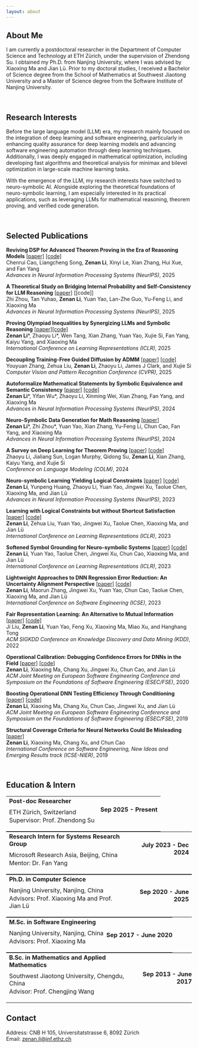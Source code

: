```yaml
---
layout: about 
---
```


## About Me

I am currently a postdoctoral researcher in the Department of Computer Science and Technology at ETH Zürich, under the supervision of Zhendong Su. I obtained my Ph.D. from Nanjing University, where I was advised by Xiaoxing Ma and Jian Lü. Prior to my doctoral studies, I received a Bachelor of Science degree from the School of Mathematics at Southwest Jiaotong University and a Master of Science degree from the Software Institute of Nanjing University.

<br>

## Research Interests 

Before the large language model (LLM) era, my research mainly focused on the integration of deep learning and software engineering, particularly in enhancing quality assurance for deep learning models and advancing software engineering automation through deep learning techniques. Additionally, I was deeply engaged in mathematical optimization, including developing fast algorithms and theoretical analysis for minimax and bilevel optimization in large-scale machine learning tasks.

With the emergence of the LLM, my research interests have switched to neuro-symbolic AI. 
Alongside exploring the theoretical foundations of neuro-symbolic learning, I am especially interested in its practical applications, such as leveraging LLMs for mathematical reasoning, theorem proving, and verified code generation.

<br>

<h2 id="publications"> Selected Publications </h2>

**Reviving DSP for Advanced Theorem Proving in the Era of Reasoning Models** [[paper]](https://arxiv.org/abs/2506.11487) [[code]](https://github.com/microsoft/DSP-Plus) <br> 
Chenrui Cao, Liangcheng Song, **Zenan Li**, Xinyi Le, Xian Zhang, Hui Xue, and Fan Yang <br>
*Advances in Neural Information Processing Systems (NeurIPS)*, 2025

**A Theoretical Study on Bridging Internal Probability and Self-Consistency for LLM Reasoning** [[paper]](https://arxiv.org/abs/2502.00511) [[code]] <br> 
Zhi Zhou, Tan Yuhao, **Zenan Li**, Yuan Yao, Lan-Zhe Guo, Yu-Feng Li, and Xiaoxing Ma <br>
*Advances in Neural Information Processing Systems (NeurIPS)*, 2025

**Proving Olympiad Inequalities by Synergizing LLMs and Symbolic Reasoning** [[paper]](https://arxiv.org/abs/2502.13834)[[code]](https://github.com/lizn-zn/neqlips) <br> 
**Zenan Li**\*, Zhaoyu Li\*, Wen Tang, Xian Zhang, Yuan Yao, Xujie Si, Fan Yang, Kaiyu Yang, and Xiaoxing Ma <br>
*International Conference on Learning Representations (ICLR)*, 2025

**Decoupling Training-Free Guided Diffusion by ADMM** [[paper]](https://arxiv.org/abs/2411.12773) [[code]](https://github.com/youyuan-zhang/ADMMDiff) <br>
Youyuan Zhang, Zehua Liu, **Zenan Li**, Zhaoyu Li, James J Clark, and Xujie Si <br>
*Computer Vision and Pattern Recognition Conference (CVPR)*, 2025

**Autoformalize Mathematical Statements by Symbolic Equivalence and Semantic Consistency** [[paper]](https://arxiv.org/abs/2410.20936) [[code]](https://github.com/Miracle-Messi/Isa-AutoFormal)<br>
**Zenan Li**\*, Yifan Wu\*, Zhaoyu Li, Xinming Wei, Xian Zhang, Fan Yang, and Xiaoxing Ma <br>
*Advances in Neural Information Processing Systems (NeurIPS)*, 2024

**Neuro-Symbolic Data Generation for Math Reasoning** [[paper]](https://arxiv.org/abs/2412.04857) <br>
**Zenan Li**\*, Zhi Zhou\*, Yuan Yao, Xian Zhang, Yu-Feng Li, Chun Cao, Fan Yang, and Xiaoxing Ma <br>
*Advances in Neural Information Processing Systems (NeurIPS)*, 2024

**A Survey on Deep Learning for Theorem Proving** [[paper]](https://arxiv.org/abs/2404.09939) [[code]](https://github.com/zhaoyu-li/DL4TP)<br>
Zhaoyu Li, Jialiang Sun, Logan Murphy, Qidong Su, **Zenan Li**, Xian Zhang, Kaiyu Yang, and Xujie Si <br>
*Conference on Language Modeling (COLM)*, 2024

**Neuro-symbolic Learning Yielding Logical Constraints** [[paper]](https://arxiv.org/abs/2410.20957) [[code]](https://github.com/Lizn-zn/Nesy-Programming) <br>
**Zenan Li**, Yunpeng Huang, Zhaoyu Li, Yuan Yao, Jingwei Xu, Taolue Chen, Xiaoxing Ma, and Jian Lü <br>
*Advances in Neural Information Processing Systems (NeurIPS)*, 2023 

**Learning with Logical Constraints but without Shortcut Satisfaction** [[paper]](https://arxiv.org/abs/2403.00329) [[code]](https://github.com/SoftWiser-group/NeSy-without-Shortcuts) <br>
**Zenan Li**, Zehua Liu, Yuan Yao, Jingwei Xu, Taolue Chen, Xiaoxing Ma, and Jian Lü <br> 
*International Conference on Learning Representations (ICLR)*, 2023

**Softened Symbol Grounding for Neuro-symbolic Systems** [[paper]](https://arxiv.org/abs/2403.00323) [[code]](https://github.com/SoftWiser-group/Soften-NeSy-learning) <br>
**Zenan Li**, Yuan Yao, Taolue Chen, Jingwei Xu, Chun Cao, Xiaoxing Ma, and Jian Lü <br>
*International Conference on Learning Representations (ICLR)*, 2023

**Lightweight Approaches to DNN Regression Error Reduction: An Uncertainty Alignment Perspective** [[paper]](https://ieeexplore.ieee.org/document/10172764) [[code]](https://github.com/Lizn-zn/Uncertainty-Alignment) <br>
**Zenan Li**, Maorun Zhang, Jingwei Xu, Yuan Yao, Chun Cao, Taolue Chen, Xiaoxing Ma, and Jian Lü <br>
*International Conference on Software Engineering (ICSE)*, 2023

**Fair Representation Learning: An Alternative to Mutual Information** [[paper]](https://dl.acm.org/doi/10.1145/3534678.3539302) [[code]](https://github.com/SoftWiser-group/FairDisCo) <br>
Ji Liu, **Zenan Li**, Yuan Yao, Feng Xu, Xiaoxing Ma, Miao Xu, and Hanghang Tong <br>
*ACM SIGKDD Conference on Knowledge Discovery and Data Mining (KDD)*, 2022

**Operational Calibration: Debugging Confidence Errors for DNNs in the Field** [[paper]](https://arxiv.org/abs/1910.02352) [[code]](https://github.com/Lizn-zn/Op-QA) <br>
**Zenan Li**, Xiaoxing Ma, Chang Xu, Jingwei Xu, Chun Cao, and Jian Lü <br>
*ACM Joint Meeting on European Software Engineering Conference and Symposium on the Foundations of Software Engineering (ESEC/FSE)*, 2020

**Boosting Operational DNN Testing Efficiency Through Conditioning** [[paper]](https://arxiv.org/abs/1906.02533) [[code]](https://github.com/Lizn-zn/DNNOpAcc) <br>
**Zenan Li**, Xiaoxing Ma, Chang Xu, Chun Cao, Jingwei Xu, and Jian Lü <br>
*ACM Joint Meeting on European Software Engineering Conference and Symposium on the Foundations of Software Engineering (ESEC/FSE)*, 2019 

**Structural Coverage Criteria for Neural Networks Could Be Misleading** [[paper]](https://dl.acm.org/doi/10.1109/ICSE-NIER.2019.00031) <br>
**Zenan Li**, Xiaoxing Ma, Chang Xu, and Chun Cao <br>
*International Conference on Software Engineering, New Ideas and Emerging Results track (ICSE-NIER)*, 2019

<br>

## Education & Intern

<table style="width: 100%; margin: 0; padding: 0; border-collapse: collapse;">
  <tr>
    <td style="text-align: left;"><h4 style="margin-bottom: 10px !important; margin-top: 0px"> Post-doc Researcher </h4>
    <p style="margin-top: 2px !important; margin-bottom: 2px !important;"> ETH Zürich, Switzerland </p>
    <p style="margin-top: 2px !important;"> Supervisor: Prof. Zhendong Su </p>
    </td>
    <td style="text-align: right;"><h4 style="margin-top: 0px">Sep 2025 - Present</h4></td>
  </tr>
</table>

<table style="width: 100%; margin: 0; padding: 0; border-collapse: collapse;">
  <tr>
    <td style="text-align: left;"><h4 style="margin-bottom: 10px !important; margin-top: 0px"> Research Intern for Systems Research Group </h4>
    <p style="margin-top: 2px !important; margin-bottom: 2px !important;"> Microsoft Research Asia, Beijing, China </p>
    <p style="margin-top: 2px !important;"> Mentor: Dr. Fan Yang </p>
    </td>
    <td style="text-align: right;"><h4 style="margin-top: 0px">July 2023 - Dec 2024</h4></td>
  </tr>
</table>

<table style="width: 100%; margin: 0; padding: 0; border-collapse: collapse;">
    <tr>
      <td style="text-align: left;"><h4 style="margin-bottom: 10px !important; margin-top: 0px"> Ph.D. in Computer Science </h4>
      <p style="margin-top: 2px !important; margin-bottom: 2px !important;"> Nanjing University, Nanjing, China </p>
      <p style="margin-top: 2px !important;"> Advisors: Prof. Xiaoxing Ma and Prof. Jian Lü </p>
      </td>
      <td style="text-align: right;"><h4>Sep 2020 - June 2025</h4></td>
    </tr>
</table>

<table style="width: 100%; margin: 0; padding: 0; border-collapse: collapse;">
  <tr>
    <td style="text-align: left;"><h4 style="margin-bottom: 10px !important; margin-top: 0px"> M.Sc. in Software Engineering </h4>
    <p style="margin-top: 2px !important; margin-bottom: 2px !important;"> Nanjing University, Nanjing, China </p>
    <p style="margin-top: 2px !important;"> Advisors: Prof. Xiaoxing Ma </p>
    </td>
    <td style="text-align: right; margin: 0; padding: 0;"><h4>Sep 2017 - June 2020</h4></td>
  </tr>
</table>

<table style="width: 100%; margin: 0; padding: 0; border-collapse: collapse;">
  <tr>
    <td style="text-align: left;"><h4 style="margin-bottom: 10px !important; margin-top: 0px"> B.Sc. in Mathematics and Applied Mathematics </h4>
    <p style="margin-top: 2px !important; margin-bottom: 2px !important;"> Southwest Jiaotong University, Chengdu, China </p>
    <p style="margin-top: 2px !important;"> Advisor: Prof. Chengjing Wang </p>
    </td>
    <td style="text-align: right; margin: 0; padding: 0;"><h4>Sep 2013 - June 2017</h4></td>
  </tr>
</table>

## Contact

Address: CNB H 105, Universitatstrasse 6, 8092 Zürich <br>
Email: zenan.li@inf.ethz.ch